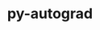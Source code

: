 ---
title: "py-autograd"
layout: cache
categories: [package, v0.18.1]
meta: {"versions": ["1.3"], "compilers": ["gcc@=7.5.0"], "oss": ["ubuntu18.04"], "platforms": ["linux"], "targets": ["x86_64"], "stacks": ["e4s", "root"], "num_specs": 1, "num_specs_by_stack": {"root": 1, "e4s": 1}}
spec_details: [{"hash": "5o5awoaa4fvtvp3zaboald25a2rzzogm", "compiler": "gcc@=7.5.0", "versions": ["1.3"], "os": "ubuntu18.04", "platform": "linux", "target": "x86_64", "variants": [], "stacks": ["root", "e4s"], "size": "-", "tarball": "https://binaries.spack.io/v0.18.1/build_cache/linux-ubuntu18.04-x86_64/gcc-7.5.0/py-autograd-1.3/linux-ubuntu18.04-x86_64-gcc-7.5.0-py-autograd-1.3-5o5awoaa4fvtvp3zaboald25a2rzzogm.spack"}]
---